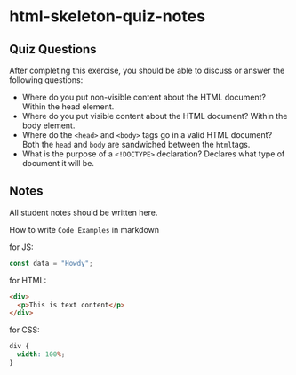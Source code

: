 # html-skeleton-quiz-notes

## Quiz Questions

After completing this exercise, you should be able to discuss or answer the following questions:

- Where do you put non-visible content about the HTML document?
Within the head element.
- Where do you put visible content about the HTML document?
Within the body element.
- Where do the `<head>` and `<body>` tags go in a valid HTML document?
Both the `head` and `body` are sandwiched between the `html`tags.
- What is the purpose of a `<!DOCTYPE>` declaration?
Declares what type of document it will be.
## Notes

All student notes should be written here.


How to write `Code Examples` in markdown

for JS:

```javascript
const data = "Howdy";
```

for HTML:

```html
<div>
  <p>This is text content</p>
</div>
```

for CSS:

```css
div {
  width: 100%;
}
```
